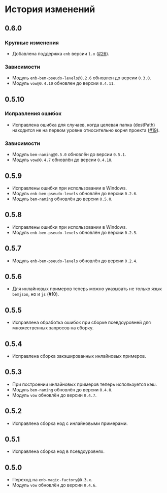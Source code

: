 История изменений
=================

0.6.0
-----

### Крупные изменения

* Добавлена поддержка `enb` версии `1.x` ([#26]).

### Зависимости

* Модуль `enb-bem-pseudo-levels@0.2.6` обновлен до версии `0.3.0`.
* Модуль `vow@0.4.10` обновлен до версии `0.4.11`.

0.5.10
-----

### Исправления ошибок

* Исправлена ошибка для случаев, когда целевая папка (destPath) находится не на первом уровне относительно корня проекта ([#19]).

### Зависимости

* Модуль `bem-naming@0.5.0` обновлён до версии `0.5.1`.
* Модуль `vow@0.4.7` обновлён до версии `0.4.10`.

0.5.9
-----

* Исправлены ошибки при использовании в Windows.
* Модуль `enb-bem-pseudo-levels` обновлён до версии `0.2.6`.
* Модуль `bem-naming` обновлён до версии `0.5.0`.

0.5.8
-----

* Исправлены ошибки при использовании в Windows.
* Модуль `enb-bem-pseudo-levels` обновлён до версии `0.2.5`.

0.5.7
-----

* Модуль `enb-bem-pseudo-levels` обновлён до версии `0.2.4`.

0.5.6
-----

* Для инлайновых примеров теперь можно указывать не только язык `bemjson`, но и `js` (#10).

0.5.5
-----

* Исправлена обработка ошибок при сборке псевдоуровней для множественных запросов на сборку.

0.5.4
-----

* Исправлена сборка закэшированных инлайновых примеров.

0.5.3
-----

* При построении инлайновых примеров теперь используется кэш.
* Модуль `bem-naming` обновлён до версии `0.4.0`.
* Модуль `vow` обновлён до версии `0.4.7`.

0.5.2
-----

* Исправлена сборка нод с инлайновыми примерами.

0.5.1
-----

* Исправлена сборка нод в псевдоуровнях.

0.5.0
-----

* Переход на `enb-magic-factory@0.3.x`.
* Модуль `vow` обновлён до версии `0.4.6`.

[#26]: https://github.com/enb-bem/enb-bem-examples/pull/26
[#19]: https://github.com/enb-bem/enb-bem-examples/issues/19
